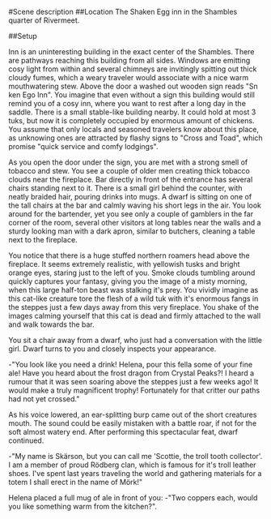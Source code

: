 #Scene description
##Location
The Shaken Egg inn in the Shambles quarter of Rivermeet.

##Setup

Inn is an uninteresting building in the exact center of the Shambles.  There
are pathways reaching this building from all sides. Windows are emitting cosy
light from within and several chimneys are invitingly spitting out thick cloudy
fumes, which a weary traveler would associate with a nice warm mouthwatering
stew. Above the door a washed out wooden sign reads "Sn ken Ego Inn". You
imagine that even without a sign this building would still remind you of a cosy
inn, where you want to rest after a long day in the saddle. There is a small
stable-like building nearby. It could hold at most 3 tuks, but now it is
completely occupied by enormous amount of chickens. You assume that only locals
and seasoned travelers know about this place, as unknowing ones are attracted
by flashy signs to "Cross and Toad", which promise "quick service and comfy
lodgings".

As you open the door under the sign, you are met with a strong smell of tobacco
and stew. You see a couple of older men creating thick tobacco clouds near the
fireplace. Bar directly in front of the entrance has several chairs standing
next to it. There is a small girl behind the counter, with neatly braided hair,
pouring drinks into mugs. A dwarf is sitting on one of the tall chairs at the
bar and calmly waving his short legs in the air. You look around for the
bartender, yet you see only a couple of gamblers in the far corner of the room,
several other visitors at long tables near the walls and a sturdy looking man
with a dark apron, similar to butchers, cleaning a table next to the fireplace.

You notice that there is a huge stuffed northern roamers head above the
fireplace. It seems extremely realistic, with yellowish tusks and bright orange
eyes, staring just to the left of you. Smoke clouds tumbling around quickly
captures your fantasy, giving you the image of a misty morning, when this large
half-ton beast was stalking it's prey. You vividly imagine as this cat-like
creature tore the flesh of a wild tuk with it's enormous fangs in the steppes
just a few days away from this very fireplace. You shake of the images calming
yourself that this cat is dead and firmly attached to the wall and walk towards
the bar.

You sit a chair away from a dwarf, who just had a conversation with the little
girl. Dwarf turns to you and closely inspects your appearance.

-"You look like you need a drink! Helena, pour this fella some of your fine
ale! Have you heard about the frost dragon from Crystal Peaks?! I heard a
rumour that it was seen soaring above the steppes just a few weeks ago!  It
would make a truly magnificent trophy! Fortunately for that critter our paths
had not yet crossed."

As his voice lowered, an ear-splitting burp came out of the short creatures
mouth. The sound could be easily mistaken with a battle roar, if not for the
soft almost watery end. After performing this spectacular feat, dwarf
continued.

-"My name is Skärson, but you can call me 'Scottie, the troll tooth collector'.
I am a member of proud Rödberg clan, which is famous for it's troll leather
shoes. I've spent last years traveling the world and gathering materials for
a totem I shall erect in the name of Mörk!"

Helena placed a full mug of ale in front of you: -"Two coppers each, would you
like something warm from the kitchen?".
